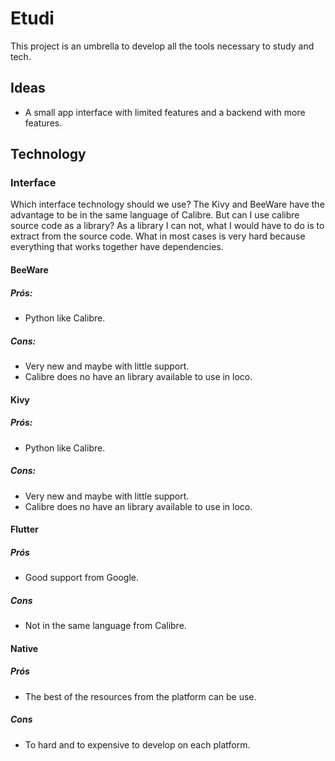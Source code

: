 Etudi
=====

This project is an umbrella to develop all the tools necessary to study and tech.


Ideas
-----
* A small app interface with limited features and a backend with more features.


Technology
----------

### Interface
Which interface technology should we use? The Kivy and BeeWare have the advantage to be
in the same language of Calibre. But can I use calibre source code as a library? As a 
library I can not, what I would have to do is to extract from the source code. What in 
most cases is very hard because everything that works together have dependencies.

#### BeeWare

##### Prós:
- Python like Calibre.

##### Cons:
- Very new and maybe with little support.
- Calibre does no have an library available to use in loco.

#### Kivy

##### Prós:
- Python like Calibre.

##### Cons:
- Very new and maybe with little support.
- Calibre does no have an library available to use in loco.

#### Flutter

##### Prós
- Good support from Google.

##### Cons
- Not in the same language from Calibre.

#### Native

##### Prós
- The best of the resources from the platform can be use.

##### Cons
- To hard and to expensive to develop on each platform.
